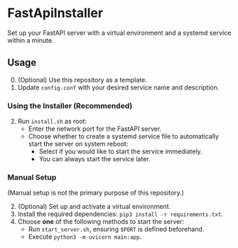 # FastApiInstaller

Set up your FastAPI server with a virtual environment and a systemd service within a minute.

## Usage

0. (Optional) Use this repository as a template.
1. Update `config.conf` with your desired service name and description.

### Using the Installer (Recommended)

2. Run `install.sh` as root:
    - Enter the network port for the FastAPI server.
    - Choose whether to create a systemd service file to automatically start the server on system reboot:
        - Select if you would like to start the service immediately.
        - You can always start the service later.

### Manual Setup

(Manual setup is not the primary purpose of this repository.)

2. (Optional) Set up and activate a virtual environment.
3. Install the required dependencies: `pip3 install -r requirements.txt`.
4. Choose **one** of the following methods to start the server:
    - Run `start_server.sh`, ensuring `$PORT` is defined beforehand.
    - Execute `python3 -m uvicorn main:app`.
